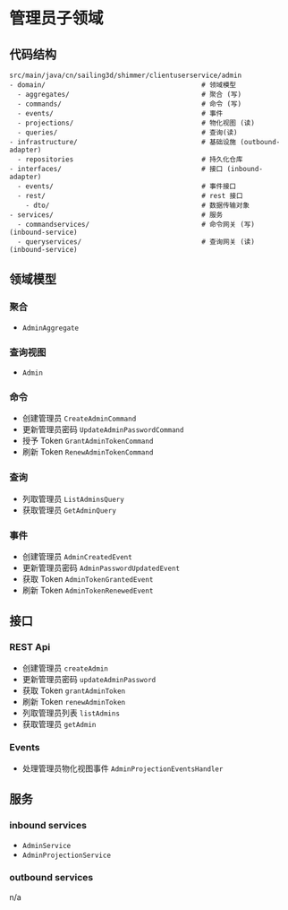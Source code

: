 # 管理员子领域

## 代码结构

```
src/main/java/cn/sailing3d/shimmer/clientuserservice/admin
- domain/                                       # 领域模型
  - aggregates/                                 # 聚合 (写)
  - commands/                                   # 命令 (写)
  - events/                                     # 事件
  - projections/                                # 物化视图 (读)
  - queries/                                    # 查询(读)
- infrastructure/                               # 基础设施 (outbound-adapter)
  - repositories                                # 持久化仓库
- interfaces/                                   # 接口 (inbound-adapter)
  - events/                                     # 事件接口
  - rest/                                       # rest 接口
    - dto/                                      # 数据传输对象
- services/                                     # 服务
  - commandservices/                            # 命令网关 (写) (inbound-service)
  - queryservices/                              # 查询网关 (读) (inbound-service)
```

## 领域模型

### 聚合

- `AdminAggregate`

### 查询视图

- `Admin`

### 命令

- 创建管理员 `CreateAdminCommand`
- 更新管理员密码 `UpdateAdminPasswordCommand`
- 授予 Token `GrantAdminTokenCommand`
- 刷新 Token `RenewAdminTokenCommand`

### 查询

- 列取管理员 `ListAdminsQuery`
- 获取管理员 `GetAdminQuery`

### 事件

- 创建管理员 `AdminCreatedEvent`
- 更新管理员密码 `AdminPasswordUpdatedEvent`
- 获取 Token `AdminTokenGrantedEvent`
- 刷新 Token `AdminTokenRenewedEvent`

## 接口

### REST Api

- 创建管理员 `createAdmin`
- 更新管理员密码 `updateAdminPassword`
- 获取 Token `grantAdminToken`
- 刷新 Token `renewAdminToken`
- 列取管理员列表 `listAdmins`
- 获取管理员 `getAdmin`

### Events

- 处理管理员物化视图事件 `AdminProjectionEventsHandler`

## 服务

### inbound services

- `AdminService`
- `AdminProjectionService`

### outbound services

n/a

